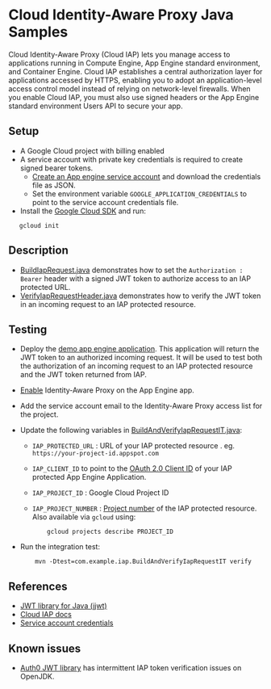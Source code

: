 # Cloud Identity-Aware Proxy Java Samples
Cloud Identity-Aware Proxy (Cloud IAP) lets you manage access to applications running in Compute Engine, App Engine standard environment, and Container Engine.
Cloud IAP establishes a central authorization layer for applications accessed by HTTPS,
enabling you to adopt an application-level access control model instead of relying on network-level firewalls.
 When you enable Cloud IAP, you must also use signed headers or the App Engine standard environment Users API to secure your app.

## Setup
- A Google Cloud project with billing enabled
- A service account with private key credentials is required to create signed bearer tokens.
  - [Create an App engine service account](https://cloud.google.com/docs/authentication#getting_credentials_for_server-centric_flow) and download the credentials file as JSON.
  - Set the environment variable `GOOGLE_APPLICATION_CREDENTIALS` to point to the service account credentials file.
- Install the [Google Cloud SDK](https://cloud.google.com/sdk/) and run:
```
   gcloud init
```

## Description
- [BuildIapRequest.java](src/main/java/com/example/iap/BuildIapRequest.java) demonstrates how to set the
`Authorization : Bearer` header with a signed JWT token to authorize access to an IAP protected URL.
- [VerifyIapRequestHeader.java](src/main/java/com/example/iap/VerifyIapRequestHeader.java) demonstrates how to
verify the JWT token in an incoming request to an IAP protected resource.

## Testing
- Deploy the [demo app engine application](../appengine/iap/README.md). This application will return the JWT token to an authorized incoming request.
It will be used to test both the authorization of an incoming request to an IAP protected resource and the JWT token returned from IAP.

- [Enable](https://cloud.google.com/iap/docs/app-engine-quickstart) Identity-Aware Proxy on the App Engine app.

- Add the service account email to the Identity-Aware Proxy access list for the project.

- Update the following variables in [BuildAndVerifyIapRequestIT.java](src/test/java/com/example/iap/BuildAndVerifyIapRequestIT.java):
  - `IAP_PROTECTED_URL` : URL of your IAP protected resource . eg. `https://your-project-id.appspot.com`

  - `IAP_CLIENT_ID` to point to the [OAuth 2.0 Client ID](https://console.cloud.google.com/apis/credentials) of your IAP protected App Engine Application.

  - `IAP_PROJECT_ID` : Google Cloud Project ID

  - `IAP_PROJECT_NUMBER` : [Project number](https://console.cloud.google.com/home/dashboard) of the IAP protected resource.
     Also available via `gcloud` using:
     ```
         gcloud projects describe PROJECT_ID
     ```
- Run the integration test:
  ```
      mvn -Dtest=com.example.iap.BuildAndVerifyIapRequestIT verify
  ```

## References
- [JWT library for Java (jjwt)](https://github.com/jwtk/jjwt)
- [Cloud IAP docs](https://cloud.google.com/iap/docs/)
- [Service account credentials](https://cloud.google.com/docs/authentication#getting_credentials_for_server-centric_flow)

## Known issues
- [Auth0 JWT library](https://github.com/auth0/java-jwt) has intermittent IAP token verification issues on OpenJDK.
